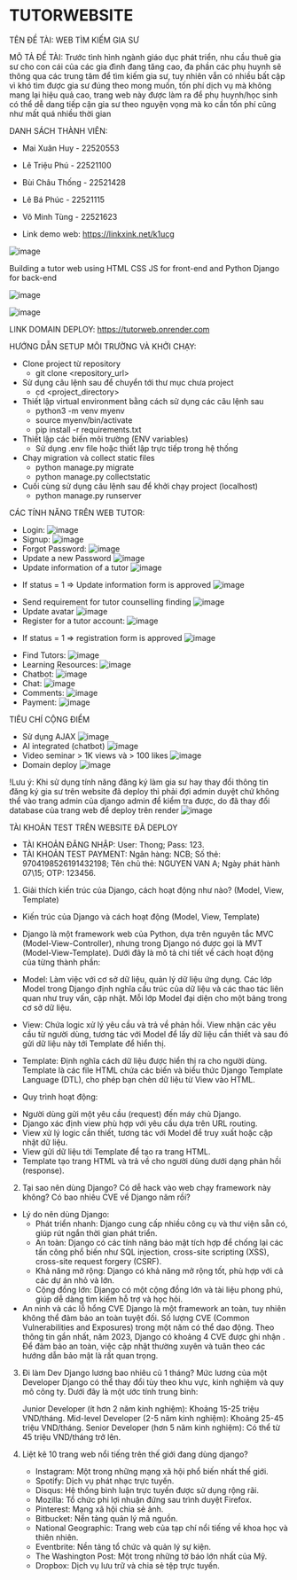 # TUTORWEBSITE


TÊN ĐỀ TÀI: WEB TÌM KIẾM GIA SƯ


MÔ TẢ ĐỀ TÀI: Trước tình hình ngành giáo dục phát triển, nhu cầu thuê gia sư cho con cái của các gia đình đang tăng cao, đa phần các phụ huynh sẽ thông qua các trung tâm để tìm kiếm gia sư, tuy nhiên vẫn có nhiều bất cập vì khó tìm được gia sư đúng theo mong muốn, tốn phí dịch vụ mà không mang lại hiệu quả cao, trang web này được làm ra để phụ huynh/học sinh có thể dễ dang tiếp cận gia sư theo nguyện vọng mà ko cần tốn phí cũng như mất quá nhiều thời gian

DANH SÁCH THÀNH VIÊN:
- Mai Xuân Huy - 22520553
- Lê Triệu Phú - 22521100
- Bùi Châu Thống - 22521428
- Lê Bá Phúc - 22521115
- Võ Minh Tùng - 22521623

- Link demo web: https://linkxink.net/k1ucg


![image](https://github.com/wanghui070404/tutorWebSite/assets/163686506/24e2fc57-d7c9-43d5-9f27-dcc740fcad3f)

Building a tutor web using HTML CSS JS for front-end and Python Django for back-end


![image](https://github.com/wanghui070404/tutorWebSite/assets/131352489/226644ba-0190-491f-8d20-7c09124723cf)




![image](https://github.com/wanghui070404/tutorWebSite/assets/131352489/62b44254-f903-4846-94b8-65cf1b6dcc46)



LINK DOMAIN DEPLOY: https://tutorweb.onrender.com

HƯỚNG DẪN SETUP MÔI TRƯỜNG VÀ KHỞI CHẠY:
- Clone project từ repository
   + git clone <repository_url>
- Sử dụng câu lệnh sau để chuyển tới thư mục chưa project
   + cd <project_directory>
- Thiết lập virtual environment bằng cách sử dụng các câu lệnh sau
   + python3 -m venv myenv
   + source myenv/bin/activate
   + pip install -r requirements.txt
- Thiết lập các biến môi trường (ENV variables)
   + Sử dụng .env file hoặc thiết lập trực tiếp trong hệ thống
- Chạy migration và collect static files
   + python manage.py migrate
   + python manage.py collectstatic
- Cuối cùng sử dụng câu lệnh sau để khởi chạy project (localhost)
   + python manage.py runserver


CÁC TÍNH NĂNG TRÊN WEB TUTOR:
- Login:
![image](https://github.com/wanghui070404/tutorWebSite/assets/163686506/d5ab8955-2487-44cd-bb5d-7897365b06bb)
- Signup:
![image](https://github.com/wanghui070404/tutorWebSite/assets/163686506/165bbd9d-2af3-4eb1-8ed5-84eb4e8454e1)
- Forgot Password:
![image](https://github.com/wanghui070404/tutorWebSite/assets/163686506/5dff64fb-4dd1-4417-84d6-26f749881bc8)
- Update a new Password
![image](https://github.com/wanghui070404/tutorWebSite/assets/131352489/0f8b089e-086f-4727-ac88-8cfd005bf849)
- Update information of a tutor
![image](https://github.com/wanghui070404/tutorWebSite/assets/131352489/9bf71655-b3e1-41eb-8ba3-1440d965e0e0)
+ If status = 1 => Update information form is approved
![image](https://github.com/wanghui070404/tutorWebSite/assets/131352489/b1cb26bc-f0e8-455e-a235-60e93ae689b5)
- Send requirement for tutor counselling finding
![image](https://github.com/wanghui070404/tutorWebSite/assets/131352489/2e63ee02-0255-4567-86ef-c8ec0c64c36f)
- Update avatar
![image](https://github.com/wanghui070404/tutorWebSite/assets/131352489/2b50ec38-1275-45c3-814f-71c5b575bd26)
- Register for a tutor account:
![image](https://github.com/wanghui070404/tutorWebSite/assets/163686506/f5ffd89a-5b16-4449-9d11-0ced3c78be65)
+ If status = 1 => registration form is approved
![image](https://github.com/wanghui070404/tutorWebSite/assets/131352489/80bf62c9-6611-467d-b3f7-1f3cf59ea378)
- Find Tutors:
![image](https://github.com/wanghui070404/tutorWebSite/assets/163686506/1b473cb6-3c23-4a20-8f1e-4f8f15253ebe)
- Learning Resources:
![image](https://github.com/wanghui070404/tutorWebSite/assets/163686506/4e280cb5-bb08-413b-bbfc-8875b4b2db96)
- Chatbot:
![image](https://github.com/wanghui070404/tutorWebSite/assets/163686506/667e693c-e6ed-4b41-b7ce-c1620a6fac4f)
- Chat:
![image](https://github.com/wanghui070404/tutorWebSite/assets/163686506/a8fda333-1b3e-4118-a0d0-ffe99449819e)
- Comments:
![image](https://github.com/wanghui070404/tutorWebSite/assets/163686506/bbc1232d-aece-422c-98d2-ee86847f8809)
- Payment:
![image](https://github.com/wanghui070404/tutorWebSite/assets/163686506/d1c8eadd-80f2-4110-b391-747745912db6)


TIÊU CHÍ CỘNG ĐIỂM 
-	Sử dụng AJAX
![image](https://github.com/wanghui070404/tutorWebSite/assets/131352489/7b2cacb5-eb94-45e0-b19c-8613b36aefa2)
- AI integrated (chatbot)
![image](https://github.com/wanghui070404/tutorWebSite/assets/131352489/cb895145-c355-4960-bdba-bd5f40ce0805)
-	Video seminar > 1K views và > 100 likes
![image](https://github.com/wanghui070404/tutorWebSite/assets/131352489/42f3daf3-13ed-4d2c-8fb5-0d9bb915dd61)
-	Domain deploy
![image](https://github.com/wanghui070404/tutorWebSite/assets/131352489/4c97808b-7b5c-455d-8203-e21448fa0242)

!Lưu ý: Khi sử dụng tính năng đăng ký làm gia sư hay thay đổi thông tin đăng ký gia sư trên website đã deploy thì phải đợi admin duyệt chứ không thể vào trang admin của django admin để kiểm tra được, 
do đã thay đổi database của trang web để deploy trên render
![image](https://github.com/wanghui070404/tutorWebSite/assets/131352489/9d7652b7-e685-4f1d-a2c2-ecc91df71662)


TÀI KHOẢN TEST TRÊN WEBSITE ĐÃ DEPLOY
- TÀI KHOẢN ĐĂNG NHẬP: User: Thong; Pass: 123.
- TÀI KHOẢN TEST PAYMENT: Ngân hàng: NCB; Số thẻ: 9704198526191432198; Tên chủ thẻ: NGUYEN VAN A; Ngày phát hành 07\15; OTP: 123456.


1. Giải thích kiến trúc của Django, cách hoạt động như nào? (Model, View, Template)
- Kiến trúc của Django và cách hoạt động (Model, View, Template)
+ Django là một framework web của Python, dựa trên nguyên tắc MVC (Model-View-Controller), nhưng trong Django nó được gọi là MVT (Model-View-Template). Dưới đây là mô tả chi tiết về cách hoạt động của từng thành phần:

+ Model: Làm việc với cơ sở dữ liệu, quản lý dữ liệu ứng dụng. Các lớp Model trong Django định nghĩa cấu trúc của dữ liệu và các thao tác liên quan như truy vấn, cập nhật. Mỗi lớp Model đại diện cho một bảng trong cơ sở dữ liệu.

+ View: Chứa logic xử lý yêu cầu và trả về phản hồi. View nhận các yêu cầu từ người dùng, tương tác với Model để lấy dữ liệu cần thiết và sau đó gửi dữ liệu này tới Template để hiển thị.

+ Template: Định nghĩa cách dữ liệu được hiển thị ra cho người dùng. Template là các file HTML chứa các biến và biểu thức Django Template Language (DTL), cho phép bạn chèn dữ liệu từ View vào HTML.

- Quy trình hoạt động:

+ Người dùng gửi một yêu cầu (request) đến máy chủ Django.
+ Django xác định view phù hợp với yêu cầu dựa trên URL routing.
+ View xử lý logic cần thiết, tương tác với Model để truy xuất hoặc cập nhật dữ liệu.
+ View gửi dữ liệu tới Template để tạo ra trang HTML.
+ Template tạo trang HTML và trả về cho người dùng dưới dạng phản hồi (response).


2. Tại sao nên dùng Django? Có dễ hack vào web chạy framework này không? Có bao nhiêu CVE về Django năm rồi?
- Lý do nên dùng Django:
   + Phát triển nhanh: Django cung cấp nhiều công cụ và thư viện sẵn có, giúp rút ngắn thời gian phát triển.
   + An toàn: Django có các tính năng bảo mật tích hợp để chống lại các tấn công phổ biến như SQL injection, cross-site scripting (XSS), cross-site request forgery (CSRF).
   + Khả năng mở rộng: Django có khả năng mở rộng tốt, phù hợp với cả các dự án nhỏ và lớn.
   + Cộng đồng lớn: Django có một cộng đồng lớn và tài liệu phong phú, giúp dễ dàng tìm kiếm hỗ trợ và học hỏi.
- An ninh và các lỗ hổng CVE
  Django là một framework an toàn, tuy nhiên không thể đảm bảo an toàn tuyệt đối. Số lượng CVE (Common Vulnerabilities and Exposures) trong một năm có thể dao động. Theo thông tin gần nhất, năm 2023, 
  Django có khoảng 4 CVE được ghi nhận . Để đảm bảo an toàn, việc cập nhật thường xuyên và tuân theo các hướng dẫn bảo mật là rất quan trọng.

3. Đi làm Dev Django lương bao nhiêu củ 1 tháng?
   Mức lương của một Developer Django có thể thay đổi tùy theo khu vực, kinh nghiệm và quy mô công ty. Dưới đây là một ước tính trung bình:
   
   Junior Developer (ít hơn 2 năm kinh nghiệm): Khoảng 15-25 triệu VND/tháng.
   Mid-level Developer (2-5 năm kinh nghiệm): Khoảng 25-45 triệu VND/tháng.
   Senior Developer (hơn 5 năm kinh nghiệm): Có thể từ 45 triệu VND/tháng trở lên.

4. Liệt kê 10 trang web nổi tiếng trên thế giới đang dùng django?
      - Instagram: Một trong những mạng xã hội phổ biến nhất thế giới.
      - Spotify: Dịch vụ phát nhạc trực tuyến.
      - Disqus: Hệ thống bình luận trực tuyến được sử dụng rộng rãi.
      - Mozilla: Tổ chức phi lợi nhuận đứng sau trình duyệt Firefox.
      - Pinterest: Mạng xã hội chia sẻ ảnh.
      - Bitbucket: Nền tảng quản lý mã nguồn.
      - National Geographic: Trang web của tạp chí nổi tiếng về khoa học và thiên nhiên.
      - Eventbrite: Nền tảng tổ chức và quản lý sự kiện.
      - The Washington Post: Một trong những tờ báo lớn nhất của Mỹ.
      - Dropbox: Dịch vụ lưu trữ và chia sẻ tệp trực tuyến.


  







